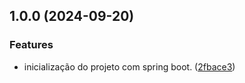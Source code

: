 ## 1.0.0 (2024-09-20)


### Features

* inicialização do projeto com spring boot. ([2fbace3](https://github.com/mathewsmoreira/bacenSender/commit/2fbace397b005727e44c963a6558d7b9722aa51e))
